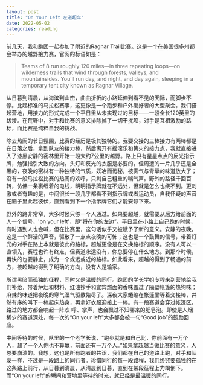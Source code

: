 ```yaml
---
layout: post
title: "On Your Left 左道超车"
date: 2022-05-02
categories: reading
---
```


前几天，我和跑团一起参加了附近的Ragnar Trail比赛。这是一个在美国很多州都会举办的越野接力赛，官网的标语如是：

> Teams of 8 run roughly 120 miles—in three repeating loops—on wilderness trails that wind through forests, valleys, and mountainsides. You’ll run day, and night, and day again, sleeping in a temporary tent city known as Ragnar Village.

从日暮到清晨，从海滨到山峦，曲曲折折的小路延伸到看不见的天际，而脚步不停。比起标准的马拉松赛事，这更像是一个跑步和户外爱好者的大型聚会。我们搭起营地，用接力的形式完成一个平日里从未实现过的目标——一段全长120英里的跋涉。在荒野中，对手和比赛的意义排除掉了一切干扰项，对手是互相激励的路标，而比赛是纯粹自我的挑战。

除去热闹的节日氛围，比赛的经历是极其独特的。我要交接的三棒接力有两棒都是在日落之后，拿到队友的接力棒，然后离开有摇滚乐和篝火的接力点，我就直接进入了漆黑安静的密林里开始一段大约7公里的越野。路上只有星星点点的反光指示牌，勉强指引大致的方向。头灯和反光的衣服是必要的，但周遭的一片几乎还是全黑的，夜晚的密林有一种独特的气质，妖冶而诡秘，被雾气与青草的味道放大了；没有一般马拉松比赛的热闹的欢呼，只剩自己粗重的喘气声。野外的路径千回百转，仿佛一条裹缠着的电线，明明指示牌就在不远处，但就是怎么也绕不到。更刺激或者有趣的是，中间很长一段几乎都看不到指示牌或者运动员，自我怀疑的声音在脑子里此起彼伏，直到看到下一个指示牌它们才能安静下来。

野外的路非常窄，大多时候只够一个人通过。如果要超越，就需要从后方给前面的人一个信号，'on your left'，即“将在你的左边”。平日里在小路上自己跑的时候，有时遇到人也会喊，但在比赛里，这句话似乎又被赋予了新的意义。安静的夜晚，这是一个鲜活的声音，驱散了一点点夜晚的可怖；这也是一个鼓舞的信号，带着灯光的对手在路上本就是彼此的路标，超越更像是在交换路标的顺序。没有人可以一直领先，赛程也许有终点，但赛道永远没有，你总要停在什么地方。到那个时候，再快的也要静止，成为一个或远或近的路标。如此看来，超越的得到了畅通的前方，被超越的得到了明确的方向，没有人是输家。

所谓黑暗而孤独的征程，同时又是温暖的同行。跑团的学长学姐专程来到营地给我们补给，带着炉灶和材料，红油抄手和宜宾燃面的香味盖过了隔壁帐篷的热狗味；麻辣的味道把夜晚的寒气湿气驱散殆尽了。深夜大家蜷缩在帐篷里等着交接棒，井然有序的叫下一棒起床热身，再拿好衣服迎接上一棒。有一段赛道会穿过帐篷区，路过的地方都会响起一阵欢
呼、掌声，也会飘过不知哪来的肥皂泡。即使是人烟稀少的赛道深处，每一次的“On your left”大多都会被一句“Good job”的鼓励回应。

中间等待的时候，队里的一个老学长说，“跑步就是和自己比，你前面有一万个人，超了一个人你也不算赢，前面还有一万个人。”如果拿超越当做比赛的意义，人总要崩溃的。我想，这也是所有跑者的共识，我们都在自己的道路上跑，对手和队友一样，不过是一段路上的同行者。珍惜同行的每一段路程，我们终究要孤独的在这条路上前行，从日暮到清晨，从清晨到日暮，直到在某段征程上力竭倒下。而“On your left”的瞬间和营地里等待的时光，就已经是最温暖的同行。

